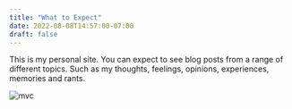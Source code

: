 ```yaml
---
title: "What to Expect"
date: 2022-08-08T14:57:00-07:00
draft: false
---
```


This is my personal site. You can expect to see blog posts from a range of different topics. Such as my thoughts, feelings, opinions, experiences, memories and rants.

![mvc](/cc.gif)
